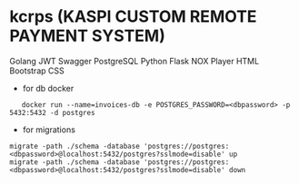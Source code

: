# kcrps (KASPI CUSTOM REMOTE PAYMENT SYSTEM)

Golang
JWT
Swagger
PostgreSQL
Python
Flask
NOX Player
HTML
Bootstrap CSS

- for db docker
````
   docker run --name=invoices-db -e POSTGRES_PASSWORD=<dbpassword> -p 5432:5432 -d postgres

````

- for migrations
````
migrate -path ./schema -database 'postgres://postgres:<dbpassword>@localhost:5432/postgres?sslmode=disable' up
migrate -path ./schema -database 'postgres://postgres:<dbpassword>@localhost:5432/postgres?sslmode=disable' down
````

